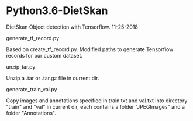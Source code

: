 # Python3.6-DietSkan
DietSkan Object detection with Tensorflow. 11-25-2018

generate_tf_record.py
  
  Based on create_tf_record.py. Modified paths to generate Tensorflow records for our custom dataset.
  
unzip_tar.py
  
  Unzip a .tar or .tar.gz file in current dir.
  
generate_train_val.py

  Copy images and annotations specified in train.txt and val.txt into directory "train" and "val" in current dir, each contains a folder "JPEGImages" and a folder "Annotations".
